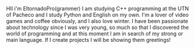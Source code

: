 HII i'm EltornadoPro(grammer)
I am studying C++ programming at the UTN of Pacheco and I study Python and English on my own.
I'm a lover of video games and coffee obviously, and I also love winter.
I have been passionate about technology since I was very young, so much so that I discovered the world of programming and at this moment I am in search of my strong or main language.
If I create projects I will be showing them greetings!


<!---
EltornadoPro/EltornadoPro is a ✨ special ✨ repository because its `README.md` (this file) appears on your GitHub profile.
You can click the Preview link to take a look at your changes.
--->
